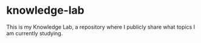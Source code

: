 # knowledge-lab
This is my Knowledge Lab, a repository where I publicly share what topics I am currently studying.
